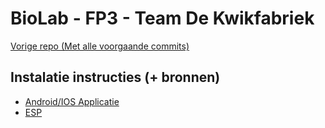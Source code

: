 # BioLab - FP3 - Team De Kwikfabriek

[Vorige repo (Met alle voorgaande commits)](https://github.com/EHB-MCT/FP3-Open-BioLab-Kwikfabriek)

## Instalatie instructies (+ bronnen)

- [Android/IOS Applicatie](https://github.com/EHB-MCT/full-projects-3-de-kwikfabriek/tree/main/app)
- [ESP](https://github.com/EHB-MCT/full-projects-3-de-kwikfabriek/tree/main/esp)
